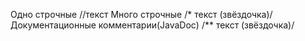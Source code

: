 Одно строчные       //текст
Много строчные     /* текст (звёздочка)/
Документационные комментарии(JavaDoc) /** текст (звёздочка)/